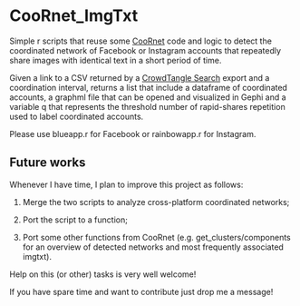 # CooRnet_ImgTxt

Simple r scripts that reuse some [CooRnet](https://coornet.org/) code and logic to detect the coordinated network of Facebook or Instagram accounts that repeatedly share images with identical text in a short period of time.

Given a link to a CSV returned by a [CrowdTangle Search](https://help.crowdtangle.com/en/articles/3873721-crowdtangle-search-faq) export and a coordination interval, returns a list that include a dataframe of coordinated accounts, a graphml file that can be opened and visualized in Gephi and a variable q that represents the threshold number of rapid-shares repetition used to label coordinated accounts.

Please use blueapp.r for Facebook or rainbowapp.r for Instagram.

## Future works

Whenever I have time, I plan to improve this project as follows:

1.  Merge the two scripts to analyze cross-platform coordinated networks;

2.  Port the script to a function;

3.  Port some other functions from CooRnet (e.g. get_clusters/components for an overview of detected networks and most frequently associated imgtxt).

Help on this (or other) tasks is very well welcome!

If you have spare time and want to contribute just drop me a message!
